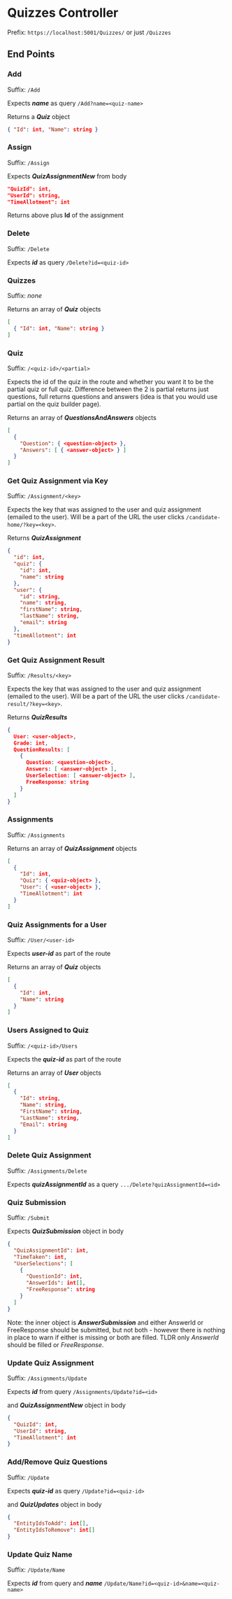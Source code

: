 # Quizzes Controller

Prefix: `https://localhost:5001/Quizzes/` or just `/Quizzes`

## End Points

### Add

Suffix: `/Add`

Expects **_name_** as query `/Add?name=<quiz-name>`

Returns a **_Quiz_** object

```json
{ "Id": int, "Name": string }
```

### Assign

Suffix: `/Assign`

Expects **_QuizAssignmentNew_** from body

```json
"QuizId": int,
"UserId": string,
"TimeAllotment": int
```

Returns above plus **Id** of the assignment

### Delete

Suffix: `/Delete`

Expects **_id_** as query `/Delete?id=<quiz-id>`

### Quizzes

Suffix: _none_

Returns an array of **_Quiz_** objects

```json
[
  { "Id": int, "Name": string }
]
```

### Quiz

Suffix: `/<quiz-id>/<partial>`

Expects the id of the quiz in the route and whether you want it to be the partial quiz or full quiz.
Difference between the 2 is partial returns just questions, full returns questions and answers
(idea is that you would use partial on the quiz builder page).

Returns an array of **_QuestionsAndAnswers_** objects

```json
[
  {
    "Question": { <question-object> },
    "Answers": [ { <answer-object> } ]
  }
]
```

### Get Quiz Assignment via Key

Suffix: `/Assignment/<key>`

Expects the key that was assigned to the user and quiz assignment (emailed to the user).
Will be a part of the URL the user clicks `/candidate-home/?key=<key>`.

Returns **_QuizAssignment_**

```json
{
  "id": int,
  "quiz": {
    "id": int,
    "name": string
  },
  "user": {
    "id": string,
    "name": string,
    "firstName": string,
    "lastName": string,
    "email": string
  },
  "timeAllotment": int
}
```

### Get Quiz Assignment Result

Suffix: `/Results/<key>`

Expects the key that was assigned to the user and quiz assignment (emailed to the user).
Will be a part of the URL the user clicks `/candidate-result/?key=<key>`.

Returns **_QuizResults_**

```json
{
  User: <user-object>,
  Grade: int,
  QuestionResults: [
    {
      Question: <question-object>,
      Answers: [ <answer-object> ],
      UserSelection: [ <answer-object> ],
      FreeResponse: string
    }
  ]
}
```

### Assignments

Suffix: `/Assignments`

Returns an array of **_QuizAssignment_** objects

```json
[
  {
    "Id": int,
    "Quiz": { <quiz-object> },
    "User": { <user-object> },
    "TimeAllotment": int
  }
]
```

### Quiz Assignments for a User

Suffix: `/User/<user-id>`

Expects **_user-id_** as part of the route

Returns an array of **_Quiz_** objects

```json
[
  {
    "Id": int,
    "Name": string
  }
]
```

### Users Assigned to Quiz

Suffix: `/<quiz-id>/Users`

Expects the **_quiz-id_** as part of the route

Returns an array of **_User_** objects

```json
[
  {
    "Id": string,
    "Name": string,
    "FirstName": string,
    "LastName": string,
    "Email": string
  }
]
```

### Delete Quiz Assignment

Suffix: `/Assignments/Delete`

Expects **_quizAssignmentId_** as a query `.../Delete?quizAssignmentId=<id>`

### Quiz Submission

Suffix: `/Submit`

Expects **_QuizSubmission_** object in body

```json
{
  "QuizAssignmentId": int,
  "TimeTaken": int,
  "UserSelections": [
    {
      "QuestionId": int,
      "AnswerIds": int[],
      "FreeResponse": string
    }
  ]
}
```

Note: the inner object is **_AnswerSubmission_** and either AnswerId or FreeResponse should be submitted, but not both - however there is nothing in place to warn if either is missing or both are filled. TLDR only _AnswerId_ should be filled or _FreeResponse_.

### Update Quiz Assignment

Suffix: `/Assignments/Update`

Expects **_id_** from query `/Assignments/Update?id=<id>`

and **_QuizAssignmentNew_** object in body

```json
{
  "QuizId": int,
  "UserId": string,
  "TimeAllotment": int
}
```

### Add/Remove Quiz Questions

Suffix: `/Update`

Expects **_quiz-id_** as query `/Update?id=<quiz-id>`

and **_QuizUpdates_** object in body

```json
{
  "EntityIdsToAdd": int[],
  "EntityIdsToRemove": int[]
}
```

### Update Quiz Name

Suffix: `/Update/Name`

Expects **_id_** from query and **_name_** `/Update/Name?id=<quiz-id>&name=<quiz-name>`
